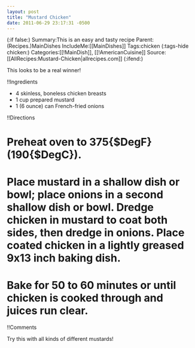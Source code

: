 ```yaml
---
layout: post
title: "Mustard Chicken"
date: 2011-06-29 23:17:31 -0500
---
```

(:if false:)
Summary:This is an easy and tasty recipe
Parent:(Recipes.)MainDishes
IncludeMe:[[MainDishes]]
Tags:chicken
(:tags-hide chicken:)
Categories:[[!MainDish]], [[!AmericanCuisine]]
Source:[[AllRecipes:Mustard-Chicken|allrecipes.com]]
(:ifend:)



This looks to be a real winner! 

!!Ingredients
* 4 skinless, boneless chicken breasts
* 1 cup prepared mustard
* 1 (6 ounce) can French-fried onions

!!Directions
# Preheat oven to 375{$DegF} (190{$DegC}).
# Place mustard in a shallow dish or bowl; place onions in a second shallow dish or bowl. Dredge chicken in mustard to coat both sides, then dredge in onions. Place coated chicken in a lightly greased 9x13 inch baking dish.
# Bake  for 50 to 60 minutes or until chicken is cooked through and juices run clear.

!!Comments

Try this with all kinds of different mustards!

